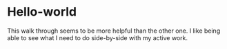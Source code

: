 # Hello-world
This walk through seems to be more helpful than the other one.  I like being able to see what I need to do side-by-side with my active work.
